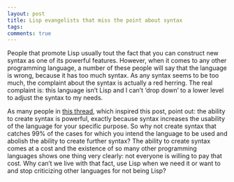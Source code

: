 ```yaml
---
layout: post
title: Lisp evangelists that miss the point about syntax
tags: 
comments: true
---
```

People that promote Lisp usually tout the fact that you can construct new
syntax as one of its powerful features. However, when it comes to any other
programming language, a number of these people will say that the language is
wrong, because it has too much syntax. As any syntax seems to be too much, the
complaint about the syntax is actually a red herring. The real complaint is:
this language isn’t Lisp and I can’t ‘drop down’ to a lower level to adjust the
syntax to my needs.

As many people in [this thread](http://news.ycombinator.com/item?id=1097911),
which inspired this post, point out: the
ability to create syntax is powerful, exactly because syntax increases the
usability of the language for your specific purpose. So why not create syntax
that catches 99% of the cases for which you intend the language to be used and
abolish the ability to create further syntax? The ability to create syntax
comes at a cost and the existence of so many other programming languages shows
one thing very clearly: not everyone is willing to pay that cost. Why can’t we
live with that fact, use Lisp when we need it or want to and
stop criticizing other languages for not being Lisp?
